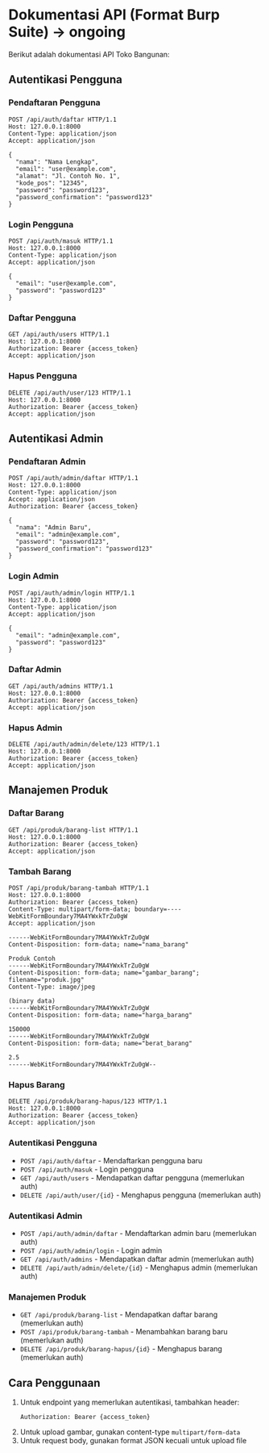 # Dokumentasi API (Format Burp Suite) -> ongoing

Berikut adalah dokumentasi API Toko Bangunan:

## Autentikasi Pengguna

### Pendaftaran Pengguna
```
POST /api/auth/daftar HTTP/1.1
Host: 127.0.0.1:8000
Content-Type: application/json
Accept: application/json

{
  "nama": "Nama Lengkap",
  "email": "user@example.com",
  "alamat": "Jl. Contoh No. 1",
  "kode_pos": "12345",
  "password": "password123",
  "password_confirmation": "password123"
}
```

### Login Pengguna
```
POST /api/auth/masuk HTTP/1.1
Host: 127.0.0.1:8000
Content-Type: application/json
Accept: application/json

{
  "email": "user@example.com",
  "password": "password123"
}
```

### Daftar Pengguna
```
GET /api/auth/users HTTP/1.1
Host: 127.0.0.1:8000
Authorization: Bearer {access_token}
Accept: application/json
```

### Hapus Pengguna
```
DELETE /api/auth/user/123 HTTP/1.1
Host: 127.0.0.1:8000
Authorization: Bearer {access_token}
Accept: application/json
```

## Autentikasi Admin

### Pendaftaran Admin
```
POST /api/auth/admin/daftar HTTP/1.1
Host: 127.0.0.1:8000
Content-Type: application/json
Accept: application/json
Authorization: Bearer {access_token}

{
  "nama": "Admin Baru",
  "email": "admin@example.com",
  "password": "password123",
  "password_confirmation": "password123"
}
```

### Login Admin
```
POST /api/auth/admin/login HTTP/1.1
Host: 127.0.0.1:8000
Content-Type: application/json
Accept: application/json

{
  "email": "admin@example.com",
  "password": "password123"
}
```

### Daftar Admin
```
GET /api/auth/admins HTTP/1.1
Host: 127.0.0.1:8000
Authorization: Bearer {access_token}
Accept: application/json
```

### Hapus Admin
```
DELETE /api/auth/admin/delete/123 HTTP/1.1
Host: 127.0.0.1:8000
Authorization: Bearer {access_token}
Accept: application/json
```

## Manajemen Produk

### Daftar Barang
```
GET /api/produk/barang-list HTTP/1.1
Host: 127.0.0.1:8000
Authorization: Bearer {access_token}
Accept: application/json
```

### Tambah Barang
```
POST /api/produk/barang-tambah HTTP/1.1
Host: 127.0.0.1:8000
Authorization: Bearer {access_token}
Content-Type: multipart/form-data; boundary=----WebKitFormBoundary7MA4YWxkTrZu0gW
Accept: application/json

------WebKitFormBoundary7MA4YWxkTrZu0gW
Content-Disposition: form-data; name="nama_barang"

Produk Contoh
------WebKitFormBoundary7MA4YWxkTrZu0gW
Content-Disposition: form-data; name="gambar_barang"; filename="produk.jpg"
Content-Type: image/jpeg

(binary data)
------WebKitFormBoundary7MA4YWxkTrZu0gW
Content-Disposition: form-data; name="harga_barang"

150000
------WebKitFormBoundary7MA4YWxkTrZu0gW
Content-Disposition: form-data; name="berat_barang"

2.5
------WebKitFormBoundary7MA4YWxkTrZu0gW--
```

### Hapus Barang
```
DELETE /api/produk/barang-hapus/123 HTTP/1.1
Host: 127.0.0.1:8000
Authorization: Bearer {access_token}
Accept: application/json
```


### Autentikasi Pengguna
- `POST /api/auth/daftar` - Mendaftarkan pengguna baru
- `POST /api/auth/masuk` - Login pengguna
- `GET /api/auth/users` - Mendapatkan daftar pengguna (memerlukan auth)
- `DELETE /api/auth/user/{id}` - Menghapus pengguna (memerlukan auth)

### Autentikasi Admin
- `POST /api/auth/admin/daftar` - Mendaftarkan admin baru (memerlukan auth)
- `POST /api/auth/admin/login` - Login admin
- `GET /api/auth/admins` - Mendapatkan daftar admin (memerlukan auth)
- `DELETE /api/auth/admin/delete/{id}` - Menghapus admin (memerlukan auth)

### Manajemen Produk
- `GET /api/produk/barang-list` - Mendapatkan daftar barang (memerlukan auth)
- `POST /api/produk/barang-tambah` - Menambahkan barang baru (memerlukan auth)
- `DELETE /api/produk/barang-hapus/{id}` - Menghapus barang (memerlukan auth)

## Cara Penggunaan

1. Untuk endpoint yang memerlukan autentikasi, tambahkan header:
   ```
   Authorization: Bearer {access_token}
   ```
2. Untuk upload gambar, gunakan content-type `multipart/form-data`
3. Untuk request body, gunakan format JSON kecuali untuk upload file
